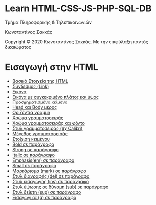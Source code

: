<html>
<body>
<h1> Learn HTML-CSS-JS-PHP-SQL-DB</h1>
<p> Τμήμα Πληροφορικής & Τηλεπικοινωνιών </p>
<p> Κωνσταντίνος Σακκάς</p>
  <p>Copyright © 2020 Κωνσταντίνος Σακκάς. Με την επιφύλαξη παντός δικαιώματος</p>
  <h1></h1>

<h1>Εισαγωγή στην HTML</h1>
<ul>

<li><a href="./Code greek/basic_1.html" target="_blank">Βασικά Στοιχεία της HTML </a></li>
<li><a href="./Code greek/ahref.html">Σύνδεσμος (Link)</a></li>
<li><a href="./Code greek/img.html">Εικόνα</a></li>
<li><a href="./Code greek/img_with_size.html">Εικόνα με συγκεκριμένο πλάτος και ύψος</a></li>
<li><a href="./Code greek/pre.html">Προσχηματισμένο κείμενο</a></li>
<li><a href="./Code greek/head_and_body.html">Head και Body μέρος</a></li>
<li><a href="./Code greek/hr.html">Οριζόντια γραμμή</a></li>
<li><a href="./Code greek/style_color.html">Χρώμα γραμματοσειράς</a></li>
<li><a href="./Code greek/background_color.html">Χρώμα γραμματοσειράς και φόντο</a></li>
<li><a href="./Code greek/font_family.html">Στυλ γραμματοσειράς (πχ Calibri)</a></li>
<li><a href="./Code greek/font_size.html">Μέγεθος γραμματοσειράς</a></li>
<li><a href="./Code greek/text_align.html">Στοίχιση κειμένου </a></li>
<li><a href="./Code greek/bold.html">Bold σε παράγραφο </a></li>
<li><a href="./Code greek/strong.html">Strong σε παράγραφο </a></li>
<li><a href="./Code greek/italics.html">Italic σε παράγραφο </a></li>
<li><a href="./Code greek/em.html">Emphasis(em) σε παράγραφο </a></li>
<li><a href="./Code greek/small.html">Small σε παράγραφο </a></li>
<li><a href="./Code greek/mark.html">Μαρκάρισμα (mark) σε παράγραφο </a></li>
<li><a href="./Code greek/del.html">Στυλ διαγραφής (del) σε παράγραφο </a></li>
<li><a href="./Code greek/ins.html">Στυλ εισαγωγής (ins) σε παράγραφο </a></li>
<li><a href="./Code greek/sub.html">Στυλ ύψωσης σε δύναμη (sub) σε παράγραφο </a></li>
<li><a href="./Code greek/sup.html">Στυλ δείκτη (sup) σε παράγραφο </a></li>
<li><a href="./Code greek/q.html">Εισαγωγικά (q) σε παράγραφο </a></li>



</ul>
</body>
</html>

